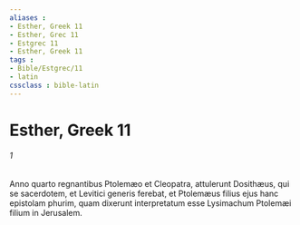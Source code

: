 ```yaml
---
aliases : 
- Esther, Greek 11
- Esther, Grec 11
- Estgrec 11
- Esther, Greek 11
tags : 
- Bible/Estgrec/11
- latin
cssclass : bible-latin
---
```


# Esther, Greek 11

###### 1
Anno quarto regnantibus Ptolemæo et Cleopatra, attulerunt Dosithæus, qui se sacerdotem, et Levitici generis ferebat, et Ptolemæus filius ejus hanc epistolam phurim, quam dixerunt interpretatum esse Lysimachum Ptolemæi filium in Jerusalem.

